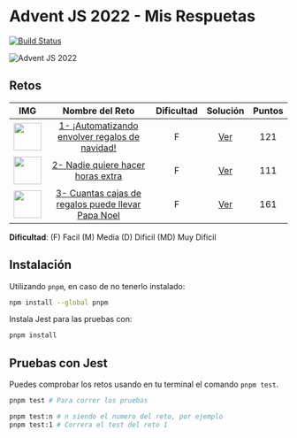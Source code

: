 # Advent JS 2022 - Mis Respuetas

[![Build Status](https://app.travis-ci.com/m4yk3ldev/adventjsDevSoluctions.svg?branch=main)](https://app.travis-ci.com/m4yk3ldev/adventjsDevSoluctions)

![Advent JS 2022](https://i.imgur.com/HUihoze.jpg)

## Retos

|                                       IMG                                       |                                       Nombre del Reto                                        | Dificultad |                                     Solución                                     | Puntos |
| :-----------------------------------------------------------------------------: | :------------------------------------------------------------------------------------------: | :--------: | :------------------------------------------------------------------------------: | :----: |
| <img src="https://adventjs.dev/challenges-2022/1.svg" width="50" height="50" /> |   [1- ¡Automatizando envolver regalos de navidad!](https://adventjs.dev/challenges/2022/1)   |     F      | [Ver](https://github.com/m4yk3ldev/adventjsDevSoluctions/blob/main/retos/1/1.js) |  121   |
| <img src="https://adventjs.dev/challenges-2022/2.svg" width="50" height="50" /> |         [2- Nadie quiere hacer horas extra](https://adventjs.dev/challenges/2022/2)          |     F      | [Ver](https://github.com/m4yk3ldev/adventjsDevSoluctions/blob/main/retos/2/2.js) |  111   |
| <img src="https://adventjs.dev/challenges-2022/3.svg" width="50" height="50" /> | [3- Cuantas cajas de regalos puede llevar Papa Noel](https://adventjs.dev/challenges/2022/3) |     F      | [Ver](https://github.com/m4yk3ldev/adventjsDevSoluctions/blob/main/retos/3/3.js) |  161   |

**Dificultad**: (F) Facil (M) Media (D) Dificil (MD) Muy Dificil

## Instalación

Utilizando `pnpm`, en caso de no tenerlo instalado:

```bash
npm install --global pnpm
```

Instala Jest para las pruebas con:

```bash
pnpm install
```

## Pruebas con Jest

Puedes comprobar los retos usando en tu terminal el comando `pnpm test`.

```bash
pnpm test # Para correr los pruebas

pnpm test:n # n siendo el numero del reto, por ejemplo
pnpm test:1 # Correra el test del reto 1
```
